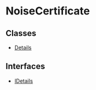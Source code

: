 # NoiseCertificate

## Classes

- [Details](classes/Details.md)

## Interfaces

- [IDetails](interfaces/IDetails.md)
